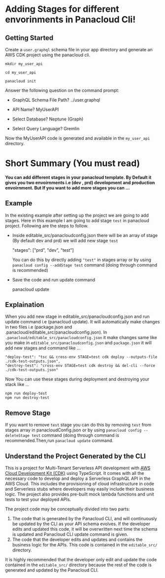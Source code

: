 # Adding Stages for different envorinments in Panacloud Cli!

## Getting Started

Create a `user.graphql` schema file in your app directory and generate an AWS CDK project using the panacloud cli.

    mkdir my_user_api

    cd my_user_api

    panacloud init

Answer the following question on the command prompt:

* GraphQL Schema File Path? ../user.graphql

* API Name? MyUserAPI

* Select Database? Neptune (Graph) 

* Select Query Language? Gremlin

Now the MyUserAPI code is generated and available in the `my_user_api` directory.

# Short Summary (You must read) 
#### You can add different stages in your panacloud template. By Default it gives you two envoirnments i.e (dev , prd) development and production envoirnment. But If you want to add more stages you can ...

## Example
In the existing example after setting up the project we are going to add stages. Here in this example I am going to add stage `test` in panacloud project. Following are the steps to follow.

* Inside editable_src/panacloudconfig.json there will be an array of stage (By default dev and prd) we will add new stage `test`

     "stages": ["prd", "dev", "test"]   
     
  You can do this by directly adding `"test"` in stages array or by using `panacloud config --addStage test` command (doing through command is recommended)  

* Save the code and run update command 

    panacloud update

## Explaination

When you add new stage in editable_src/panacloudconfig.json and run update command i.e (panacloud update). It will automatically make changes in two files i.e (package.json and .panacloud/editable_src/panacloudconfig.json). In `.panacloud/editable_src/panacloudconfig.json` it make changes same like you make in `editable_src/panacloudconfig.json` and `package.json` it will add new stages and command like ...

    "deploy-test": "tsc && cross-env STAGE=test cdk deploy --outputs-file ./cdk-test-outputs.json",
    "destroy-test": "cross-env STAGE=test cdk destroy && del-cli --force ./cdk-test-outputs.json"

Now You can use these stages during deployment and destroying your stack like ...

    npm run deploy-test
    npm run destroy-test

## Remove Stage 

If you want to remove `test` stage you can do this by removing `test` from stages array in panacloudConfig.json or by using `panacloud config --deleteStage test` command (doing through command is recommended.Then,run `panacloud update` command.

## Understand the Project Generated by the CLI

This is a project for Multi-Tenant Serverless API development with [AWS Cloud Development Kit (CDK)](https://docs.aws.amazon.com/cdk/latest/guide/home.html) using TypeScript. It comes with all the necessary code to develop and deploy a Serverless GraphQL API in the AWS Cloud.  This includes the provisioning of cloud infrastructure in code and Serverless stubs where developers may easily include their business logic. The project also provides pre-built mock lambda functions and unit tests to test your deployed APIs. 

The project code may be conceptually divided into two parts:

1. The code that is generated by the Panacloud CLI, and will continuously be updated by the CLI as your API schema evolves. If the developer edits and updated this code, it will be overwritten next time the schema is updated and Panacloud CLI update command is given.
2. The code that the developer edits and updates and contains the business logic for the APIs. This code is contained in the `editable_src/` directory. 

It is highly recommended that the developer only edit and update the code contained in the `editable_src/` directory because the rest of the code is generated and updated by the Panacloud CLI.



